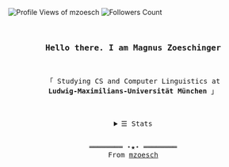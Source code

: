 <p align="left">
   <img
      alt="Profile Views of mzoesch"
      src="
      https://komarev.com/ghpvc/?username=mzoesch&label=Profile%20views&style=for-the-badge
      "
   >
   <image
      alt="Followers Count"
      src="
      https://img.shields.io/github/followers/mzoesch?style=for-the-badge
      "
   >
</p>

<br/>

<h3 align="center">
   <samp>
      Hello there. I am Magnus Zoeschinger
   </samp>
</h3>

<br/>

<p align="center">
   <samp>
      「 Studying CS and Computer Linguistics at
      <br/>
      <b>
         Ludwig-Maximilians-Universität München
      </b>
      」
   </samp>
</p>

<br/>
<br/>

<details align="center">
   
   <summary>
      <samp>
         &#9776; Stats
      </samp>
   </summary>
   
   <br/>

   <p align="center">
      <a href="https://www.github.com/mzoesch?tab=repositories&language=python" target="_blank">
         <img
            alt="Python"
            src="
            https://img.shields.io/badge/-Python-3776AB?style=flat-square&logo=Python&logoColor=ffffff
         "
         >
      </a>
      <a href="https://www.github.com/mzoesch?tab=repositories&language=c%23" target="_blank">
         <img
            alt="C%23"
            src="
            https://img.shields.io/badge/-C%23-f34b7d?style=flat-square&logo=C%23&logoColor=ffffff
            "
         >
      </a>
      <a href="https://www.github.com/mzoesch?tab=repositories&language=c%23" target="_blank">
         <img
            alt=".Net"
            src="
            https://img.shields.io/badge/-.Net-512BD4?style=flat-square&logo=.Net&logoColor=ffffff
            "
         >
      </a>
      <a href="https://www.github.com/mzoesch?tab=repositories&language=c%2B%2B" target="_blank">
         <img
            alt="C%2B%2B"
            src="
            https://img.shields.io/badge/-C%2B%2B-00599C?style=flat-square&logo=C%2B%2B&logoColor=ffffff
            "
         > 
      </a>
      <a href="https://www.github.com/mzoesch?tab=repositories&language=haskell" target="_blank">
         <img
            alt="Haskell"
            src="
            https://img.shields.io/badge/-Haskell-5D4F85?style=flat-square&logo=Haskell&logoColor=ffffff
            "
         > 
      </a>
      <a href="https://www.github.com/mzoesch?tab=repositories&language=assembly" target="_blank">
         <img
            alt="Assembly"
            src="
            https://img.shields.io/badge/-Assembly-91420a?style=flat-square&logo=AssemblyScript&logoColor=ffffff
            "
         > 
      </a>
      <a href="https://www.github.com/mzoesch?tab=repositories&language=java" target="_blank">
         <img
            alt="Java"
            src="
            https://img.shields.io/badge/-Java-00599C?style=flat-square&logo=Java&logoColor=ffffff
            "
         > 
      </a>
   </p>

   <br/>

   <p align="center">
      <img
         alt="Readme stats"
         src="https://github-readme-stats.vercel.app/api?username=mzoesch&show_icons=true&theme=jolly"
      >
      <br/>
      <img
         alt="Top languages"
         src="https://github-readme-stats.vercel.app/api/top-langs?username=mzoesch&show_icons=true&theme=jolly"
      >
      <br/>
      <img
         alt="Streak stats"
         src="https://github-readme-streak-stats.herokuapp.com/?user=mzoesch&show_icons=true&theme=jolly"
      >
   </p>
   
   <a href="https://github.com/mzoesch/mzoesch" target="_blank">
      <img
         alt="Last commit"
         src="
            https://img.shields.io/github/last-commit/mzoesch/mzoesch?label=profile%20updated&style=flat-square
         "
         >
   </a>

</details>

<br/>

<samp>
  <p align="center">
    ════════ ⋆★⋆ ════════
    <br/>
    From <a href="https://github.com/mzoesch/mzoesch">mzoesch</a>
  </p>
</samp>
